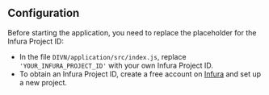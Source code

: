 ## Configuration
Before starting the application, you need to replace the placeholder for the Infura Project ID:
- In the file `DIVN/application/src/index.js`, replace `'YOUR_INFURA_PROJECT_ID'` with your own Infura Project ID.
- To obtain an Infura Project ID, create a free account on [Infura](https://infura.io) and set up a new project.
